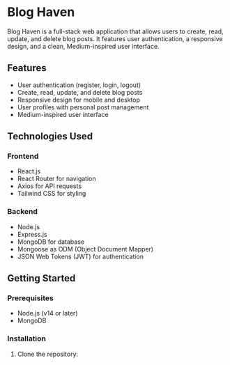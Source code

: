 # Blog Haven

Blog Haven is a full-stack web application that allows users to create, read, update, and delete blog posts. It features user authentication, a responsive design, and a clean, Medium-inspired user interface.

## Features

- User authentication (register, login, logout)
- Create, read, update, and delete blog posts
- Responsive design for mobile and desktop
- User profiles with personal post management
- Medium-inspired user interface

## Technologies Used

### Frontend

- React.js
- React Router for navigation
- Axios for API requests
- Tailwind CSS for styling

### Backend

- Node.js
- Express.js
- MongoDB for database
- Mongoose as ODM (Object Document Mapper)
- JSON Web Tokens (JWT) for authentication

## Getting Started

### Prerequisites

- Node.js (v14 or later)
- MongoDB

### Installation

1. Clone the repository:
